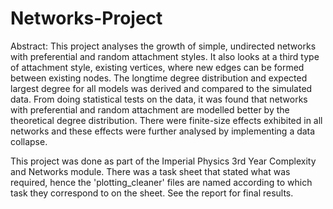# Networks-Project
Abstract: This project analyses the growth of simple, undirected networks with preferential and random attachment styles. It also looks at a third type of attachment style, existing vertices, where new edges can be formed between existing nodes. The longtime degree distribution and expected largest degree for all models was derived and compared to the simulated data. From doing statistical tests on the data, it was found that networks with preferential and random attachment are modelled better by the theoretical degree distribution. There were finite-size effects exhibited in all networks and these effects were further analysed by implementing a data collapse.

This project was done as part of the Imperial Physics 3rd Year Complexity and Networks module. There was a task sheet that stated what was required, hence the 'plotting_cleaner' files are named according to which task they correspond to on the sheet. See the report for final results.
